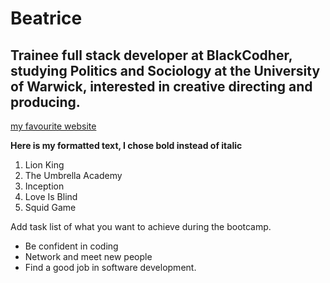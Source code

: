 # Beatrice
## Trainee full stack developer at BlackCodher, studying Politics and Sociology at the University of Warwick, interested in creative directing and producing. 
[my favourite website](https://www.amazon.co.uk/)

**Here is my formatted text, I chose bold instead of italic**

<ol>
 <li>Lion King</li>
 <li>The Umbrella Academy</li>
 <li>Inception</li>
 <li>Love Is Blind</li>
 <li>Squid Game</li>
</ol>

Add task list of what you want to achieve during the bootcamp.
* Be confident in coding 
* Network and meet new people
* Find a good job in software development.



